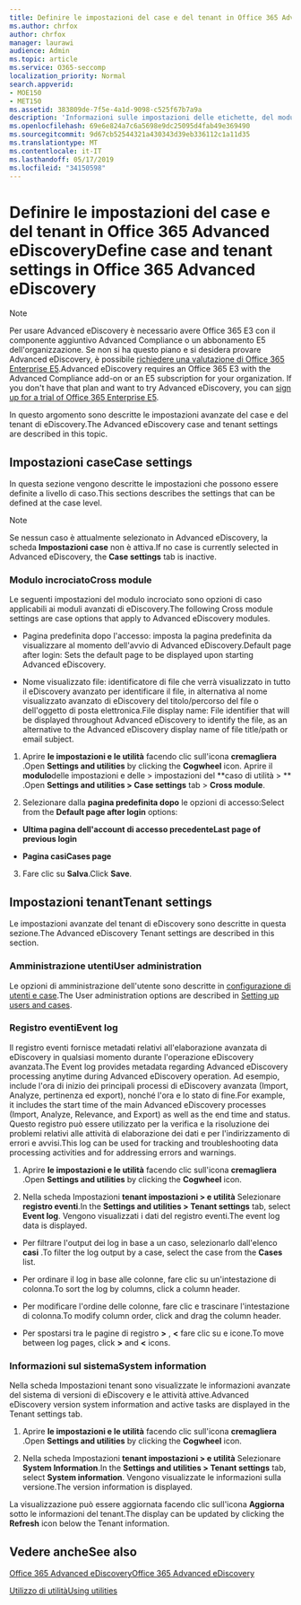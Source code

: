 ```yaml
---
title: Definire le impostazioni del case e del tenant in Office 365 Advanced eDiscovery
ms.author: chrfox
author: chrfox
manager: laurawi
audience: Admin
ms.topic: article
ms.service: O365-seccomp
localization_priority: Normal
search.appverid:
- MOE150
- MET150
ms.assetid: 383809de-7f5e-4a1d-9098-c525f67b7a9a
description: 'Informazioni sulle impostazioni delle etichette, del modulo incrociato e del tenant che è possibile definire a livello di caso in Office 365 Advanced eDiscovery.  '
ms.openlocfilehash: 69e6e824a7c6a5698e9dc25095d4fab49e369490
ms.sourcegitcommit: 9d67cb52544321a430343d39eb336112c1a11d35
ms.translationtype: MT
ms.contentlocale: it-IT
ms.lasthandoff: 05/17/2019
ms.locfileid: "34150598"
---
```

# <a name="define-case-and-tenant-settings-in-office-365-advanced-ediscovery"></a><span data-ttu-id="9a6f2-103">Definire le impostazioni del case e del tenant in Office 365 Advanced eDiscovery</span><span class="sxs-lookup"><span data-stu-id="9a6f2-103">Define case and tenant settings in Office 365 Advanced eDiscovery</span></span>

> [!NOTE]
> <span data-ttu-id="9a6f2-p101">Per usare Advanced eDiscovery è necessario avere Office 365 E3 con il componente aggiuntivo Advanced Compliance o un abbonamento E5 dell'organizzazione. Se non si ha questo piano e si desidera provare Advanced eDiscovery, è possibile [richiedere una valutazione di Office 365 Enterprise E5](https://go.microsoft.com/fwlink/p/?LinkID=698279).</span><span class="sxs-lookup"><span data-stu-id="9a6f2-p101">Advanced eDiscovery requires an Office 365 E3 with the Advanced Compliance add-on or an E5 subscription for your organization. If you don't have that plan and want to try Advanced eDiscovery, you can [sign up for a trial of Office 365 Enterprise E5](https://go.microsoft.com/fwlink/p/?LinkID=698279).</span></span> 
  
<span data-ttu-id="9a6f2-106">In questo argomento sono descritte le impostazioni avanzate del case e del tenant di eDiscovery.</span><span class="sxs-lookup"><span data-stu-id="9a6f2-106">The Advanced eDiscovery case and tenant settings are described in this topic.</span></span>
  
## <a name="case-settings"></a><span data-ttu-id="9a6f2-107">Impostazioni case</span><span class="sxs-lookup"><span data-stu-id="9a6f2-107">Case settings</span></span>

<span data-ttu-id="9a6f2-108">In questa sezione vengono descritte le impostazioni che possono essere definite a livello di caso.</span><span class="sxs-lookup"><span data-stu-id="9a6f2-108">This sections describes the settings that can be defined at the case level.</span></span>
  
> [!NOTE]
> <span data-ttu-id="9a6f2-109">Se nessun caso è attualmente selezionato in Advanced eDiscovery, la scheda **Impostazioni case** non è attiva.</span><span class="sxs-lookup"><span data-stu-id="9a6f2-109">If no case is currently selected in Advanced eDiscovery, the **Case settings** tab is inactive.</span></span> 
  
### <a name="cross-module"></a><span data-ttu-id="9a6f2-110">Modulo incrociato</span><span class="sxs-lookup"><span data-stu-id="9a6f2-110">Cross module</span></span>

<span data-ttu-id="9a6f2-111">Le seguenti impostazioni del modulo incrociato sono opzioni di caso applicabili ai moduli avanzati di eDiscovery.</span><span class="sxs-lookup"><span data-stu-id="9a6f2-111">The following Cross module settings are case options that apply to Advanced eDiscovery modules.</span></span>
  
- <span data-ttu-id="9a6f2-112">Pagina predefinita dopo l'accesso: imposta la pagina predefinita da visualizzare al momento dell'avvio di Advanced eDiscovery.</span><span class="sxs-lookup"><span data-stu-id="9a6f2-112">Default page after login: Sets the default page to be displayed upon starting Advanced eDiscovery.</span></span>
    
- <span data-ttu-id="9a6f2-113">Nome visualizzato file: identificatore di file che verrà visualizzato in tutto il eDiscovery avanzato per identificare il file, in alternativa al nome visualizzato avanzato di eDiscovery del titolo/percorso del file o dell'oggetto di posta elettronica.</span><span class="sxs-lookup"><span data-stu-id="9a6f2-113">File display name: File identifier that will be displayed throughout Advanced eDiscovery to identify the file, as an alternative to the Advanced eDiscovery display name of file title/path or email subject.</span></span>
    
1. <span data-ttu-id="9a6f2-114">Aprire **le impostazioni e le utilità** facendo clic sull'icona **cremagliera** .</span><span class="sxs-lookup"><span data-stu-id="9a6f2-114">Open **Settings and utilities** by clicking the **Cogwheel** icon.</span></span> <span data-ttu-id="9a6f2-115">Aprire il **modulo**delle impostazioni e delle \> impostazioni del \*\*caso di utilità \> \*\* .</span><span class="sxs-lookup"><span data-stu-id="9a6f2-115">Open **Settings and utilities \> Case settings** tab \> **Cross module**.</span></span> 
    
2. <span data-ttu-id="9a6f2-116">Selezionare dalla **pagina predefinita dopo** le opzioni di accesso:</span><span class="sxs-lookup"><span data-stu-id="9a6f2-116">Select from the **Default page after login** options:</span></span> 
    
  - <span data-ttu-id="9a6f2-117">**Ultima pagina dell'account di accesso precedente**</span><span class="sxs-lookup"><span data-stu-id="9a6f2-117">**Last page of previous login**</span></span>
    
  - <span data-ttu-id="9a6f2-118">**Pagina casi**</span><span class="sxs-lookup"><span data-stu-id="9a6f2-118">**Cases page**</span></span>
    
3. <span data-ttu-id="9a6f2-119">Fare clic su **Salva**.</span><span class="sxs-lookup"><span data-stu-id="9a6f2-119">Click **Save**.</span></span>
    
## <a name="tenant-settings"></a><span data-ttu-id="9a6f2-120">Impostazioni tenant</span><span class="sxs-lookup"><span data-stu-id="9a6f2-120">Tenant settings</span></span>

<span data-ttu-id="9a6f2-121">Le impostazioni avanzate del tenant di eDiscovery sono descritte in questa sezione.</span><span class="sxs-lookup"><span data-stu-id="9a6f2-121">The Advanced eDiscovery Tenant settings are described in this section.</span></span>
  
### <a name="user-administration"></a><span data-ttu-id="9a6f2-122">Amministrazione utenti</span><span class="sxs-lookup"><span data-stu-id="9a6f2-122">User administration</span></span>

<span data-ttu-id="9a6f2-123">Le opzioni di amministrazione dell'utente sono descritte in [configurazione di utenti e case](set-up-users-and-cases-in-advanced-ediscovery.md).</span><span class="sxs-lookup"><span data-stu-id="9a6f2-123">The User administration options are described in [Setting up users and cases](set-up-users-and-cases-in-advanced-ediscovery.md).</span></span>
  
### <a name="event-log"></a><span data-ttu-id="9a6f2-124">Registro eventi</span><span class="sxs-lookup"><span data-stu-id="9a6f2-124">Event log</span></span>

<span data-ttu-id="9a6f2-125">Il registro eventi fornisce metadati relativi all'elaborazione avanzata di eDiscovery in qualsiasi momento durante l'operazione eDiscovery avanzata.</span><span class="sxs-lookup"><span data-stu-id="9a6f2-125">The Event log provides metadata regarding Advanced eDiscovery processing anytime during Advanced eDiscovery operation.</span></span> <span data-ttu-id="9a6f2-126">Ad esempio, include l'ora di inizio dei principali processi di eDiscovery avanzata (Import, Analyze, pertinenza ed export), nonché l'ora e lo stato di fine.</span><span class="sxs-lookup"><span data-stu-id="9a6f2-126">For example, it includes the start time of the main Advanced eDiscovery processes (Import, Analyze, Relevance, and Export) as well as the end time and status.</span></span> <span data-ttu-id="9a6f2-127">Questo registro può essere utilizzato per la verifica e la risoluzione dei problemi relativi alle attività di elaborazione dei dati e per l'indirizzamento di errori e avvisi.</span><span class="sxs-lookup"><span data-stu-id="9a6f2-127">This log can be used for tracking and troubleshooting data processing activities and for addressing errors and warnings.</span></span>
  
1. <span data-ttu-id="9a6f2-128">Aprire **le impostazioni e le utilità** facendo clic sull'icona **cremagliera** .</span><span class="sxs-lookup"><span data-stu-id="9a6f2-128">Open **Settings and utilities** by clicking the **Cogwheel** icon.</span></span> 
    
2. <span data-ttu-id="9a6f2-129">Nella scheda Impostazioni **tenant impostazioni \> e utilità** Selezionare **registro eventi**.</span><span class="sxs-lookup"><span data-stu-id="9a6f2-129">In the **Settings and utilities \> Tenant settings** tab, select **Event log**.</span></span> <span data-ttu-id="9a6f2-130">Vengono visualizzati i dati del registro eventi.</span><span class="sxs-lookup"><span data-stu-id="9a6f2-130">The event log data is displayed.</span></span>
    
  - <span data-ttu-id="9a6f2-131">Per filtrare l'output dei log in base a un caso, selezionarlo dall'elenco **casi** .</span><span class="sxs-lookup"><span data-stu-id="9a6f2-131">To filter the log output by a case, select the case from the **Cases** list.</span></span> 
    
  - <span data-ttu-id="9a6f2-132">Per ordinare il log in base alle colonne, fare clic su un'intestazione di colonna.</span><span class="sxs-lookup"><span data-stu-id="9a6f2-132">To sort the log by columns, click a column header.</span></span> 
    
  - <span data-ttu-id="9a6f2-133">Per modificare l'ordine delle colonne, fare clic e trascinare l'intestazione di colonna.</span><span class="sxs-lookup"><span data-stu-id="9a6f2-133">To modify column order, click and drag the column header.</span></span>
    
  - <span data-ttu-id="9a6f2-134">Per spostarsi tra le pagine di registro **\>** , **\<** fare clic su e icone.</span><span class="sxs-lookup"><span data-stu-id="9a6f2-134">To move between log pages, click **\>** and **\<** icons.</span></span> 
    
### <a name="system-information"></a><span data-ttu-id="9a6f2-135">Informazioni sul sistema</span><span class="sxs-lookup"><span data-stu-id="9a6f2-135">System information</span></span>

<span data-ttu-id="9a6f2-136">Nella scheda Impostazioni tenant sono visualizzate le informazioni avanzate del sistema di versioni di eDiscovery e le attività attive.</span><span class="sxs-lookup"><span data-stu-id="9a6f2-136">Advanced eDiscovery version system information and active tasks are displayed in the Tenant settings tab.</span></span>
  
1. <span data-ttu-id="9a6f2-137">Aprire **le impostazioni e le utilità** facendo clic sull'icona **cremagliera** .</span><span class="sxs-lookup"><span data-stu-id="9a6f2-137">Open **Settings and utilities** by clicking the **Cogwheel** icon.</span></span> 
    
2. <span data-ttu-id="9a6f2-138">Nella scheda Impostazioni **tenant impostazioni \> e utilità** Selezionare **System Information**.</span><span class="sxs-lookup"><span data-stu-id="9a6f2-138">In the **Settings and utilities \> Tenant settings** tab, select **System information**.</span></span> <span data-ttu-id="9a6f2-139">Vengono visualizzate le informazioni sulla versione.</span><span class="sxs-lookup"><span data-stu-id="9a6f2-139">The version information is displayed.</span></span>
    
<span data-ttu-id="9a6f2-140">La visualizzazione può essere aggiornata facendo clic sull'icona **Aggiorna** sotto le informazioni del tenant.</span><span class="sxs-lookup"><span data-stu-id="9a6f2-140">The display can be updated by clicking the **Refresh** icon below the Tenant information.</span></span> 
  
## <a name="see-also"></a><span data-ttu-id="9a6f2-141">Vedere anche</span><span class="sxs-lookup"><span data-stu-id="9a6f2-141">See also</span></span>

[<span data-ttu-id="9a6f2-142">Office 365 Advanced eDiscovery</span><span class="sxs-lookup"><span data-stu-id="9a6f2-142">Office 365 Advanced eDiscovery</span></span>](office-365-advanced-ediscovery.md)
  
[<span data-ttu-id="9a6f2-143">Utilizzo di utilità</span><span class="sxs-lookup"><span data-stu-id="9a6f2-143">Using utilities</span></span>](use-advanced-ediscovery-utilities.md)

